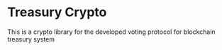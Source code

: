 # Treasury Crypto

This is a crypto library for the developed voting protocol for blockchain treasury system